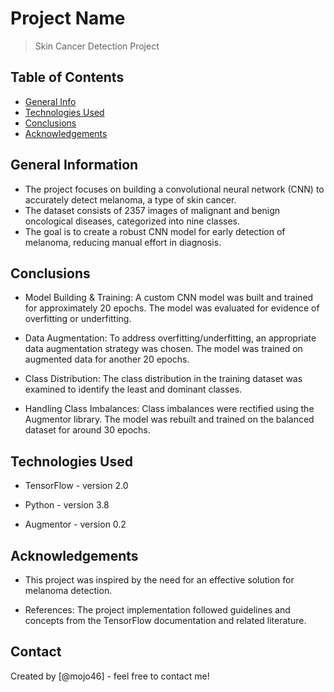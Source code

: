 # Project Name
> Skin Cancer Detection Project


## Table of Contents
* [General Info](#general-information)
* [Technologies Used](#technologies-used)
* [Conclusions](#conclusions)
* [Acknowledgements](#acknowledgements)

<!-- You can include any other section that is pertinent to your problem -->

## General Information
- The project focuses on building a convolutional neural network (CNN) to accurately detect melanoma, a type of skin cancer.
- The dataset consists of 2357 images of malignant and benign oncological diseases, categorized into nine classes.
- The goal is to create a robust CNN model for early detection of melanoma, reducing manual effort in diagnosis.

<!-- You don't have to answer all the questions - just the ones relevant to your project. -->

## Conclusions
- Model Building & Training: A custom CNN model was built and trained for approximately 20 epochs. The model was evaluated for evidence of overfitting or underfitting.

- Data Augmentation: To address overfitting/underfitting, an appropriate data augmentation strategy was chosen. The model was trained on augmented data for another 20 epochs.

- Class Distribution: The class distribution in the training dataset was examined to identify the least and dominant classes.

- Handling Class Imbalances: Class imbalances were rectified using the Augmentor library. The model was rebuilt and trained on the balanced dataset for around 30 epochs.

<!-- You don't have to answer all the questions - just the ones relevant to your project. -->


## Technologies Used

- TensorFlow - version 2.0

- Python - version 3.8

- Augmentor - version 0.2

<!-- As the libraries versions keep on changing, it is recommended to mention the version of library used in this project -->

## Acknowledgements

- This project was inspired by the need for an effective solution for melanoma detection.

- References: The project implementation followed guidelines and concepts from the TensorFlow documentation and related literature.

## Contact
Created by [@mojo46] - feel free to contact me!

